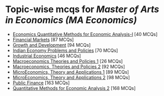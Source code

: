 # Topic-wise mcqs for *Master of Arts in Economics (MA Economics)*

- [Economics Quantitative Methods for Economic Analysis\-I](https://mcqmate.com/topic/economics-quantitative-methods-for-economic-analysis-i) [40 MCQs]
- [Financial Markets](https://mcqmate.com/topic/financial-markets) [87 MCQs]
- [Growth and Development](https://mcqmate.com/topic/growth-and-development) [94 MCQs]
- [Indian Economy Problems and Policies](https://mcqmate.com/topic/indian-economy-problems-and-policies) [70 MCQs]
- [Industrial Economics](https://mcqmate.com/topic/industrial-economics) [46 MCQs]
- [Macroeconomics Theories and Policies 1](https://mcqmate.com/topic/macroeconomics-theories-and-policies-i) [26 MCQs]
- [Macroeconomics, Theories and Policies 2](https://mcqmate.com/topic/macroeconomics-theories-and-policies-ii) [92 MCQs]
- [MicroEconomics, Theory and Applications 1](https://mcqmate.com/topic/micro-economics-theory-applications-i) [89 MCQs]
- [MicroEconomics, Theory and Applications 2](https://mcqmate.com/topic/micro-economics-theory-applications-ii) [98 MCQs]
- [Public Finance](https://mcqmate.com/topic/public-finance) [163 MCQs]
- [Quantitative Methods for Economic Analysis 2](https://mcqmate.com/topic/quantitative-methods-for-economic-analysis-ii) [168 MCQs]
